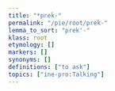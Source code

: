 ```yaml
---
title: "*preḱ-"
permalink: "/pie/root/preḱ-"
lemma_to_sort: "prek'-"
klass: root
etymology: []
markers: []
synonyms: []
definitions: ["to ask"]
topics: ["ine-pro:Talking"]
---
```

